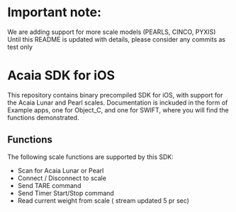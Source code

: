 # Important note:
We are adding support for more scale models (PEARLS, CINCO, PYXIS)
Until this README is updated with details, please consider any commits as test only

# Acaia SDK for iOS

This repository contains binary precompiled SDK for iOS, with support for the Acaia Lunar and Pearl scales.
Documentation is inckuded in the form of Example apps, one for Object_C, and one for SWIFT, where you will find the functions demonstrated.

## Functions
The following scale functions are supported by this SDK:
- Scan for Acaia Lunar or Pearl
- Connect / Disconnect to scale
- Send TARE command
- Send Timer Start/Stop command
- Read current weight from scale ( stream updated 5 pr sec) 

